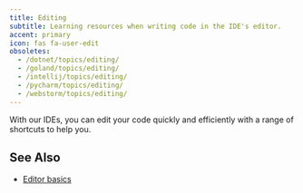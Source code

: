 ```yaml
---
title: Editing
subtitle: Learning resources when writing code in the IDE's editor.
accent: primary
icon: fas fa-user-edit
obsoletes:
  - /dotnet/topics/editing/
  - /goland/topics/editing/
  - /intellij/topics/editing/
  - /pycharm/topics/editing/
  - /webstorm/topics/editing/
---
```


With our IDEs, you can edit your code quickly and efficiently with a range of shortcuts to help you.

## See Also

- [Editor basics](https://www.jetbrains.com/help/idea/using-code-editor.html)
